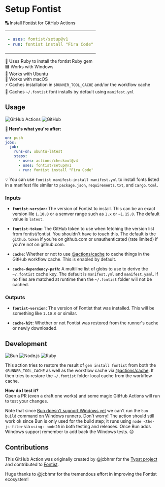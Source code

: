 # Setup Fontist

🔠 Install [Fontist](https://www.fontist.org/) for GitHub Actions

<table align=center><td>

```yml
- uses: fontist/setup@v1
- run: fontist install "Fira Code"
```

</table>

💎 Uses Ruby to install the fontist Ruby gem \
🟦 Works with Windows \
🐧 Works with Ubuntu \
🍎 Works with macOS \
⚡ Caches installation in `$RUNNER_TOOL_CACHE` and/ior the workflow cache \
📐 Caches `~/.fontist` font installs by default using `manifest.yml`

## Usage

![GitHub Actions](https://img.shields.io/static/v1?style=for-the-badge&message=GitHub+Actions&color=2088FF&logo=GitHub+Actions&logoColor=FFFFFF&label=)
![GitHub](https://img.shields.io/static/v1?style=for-the-badge&message=GitHub&color=181717&logo=GitHub&logoColor=FFFFFF&label=)

**🚀 Here's what you're after:**

```yml
on: push
jobs:
  job:
    runs-on: ubuntu-latest
    steps:
      - uses: actions/checkout@v4
      - uses: fontist/setup@v1
      - run: fontist install "Fira Code"
```

💡 You can use `fontist manifest-install manifest.yml` to install fonts listed in a manifest file similar to `package.json`, `requirements.txt`, and `Cargo.toml`.

### Inputs

- **`fontist-version`:** The version of Fontist to install. This can be an exact version lile `1.10.0` or a semver range such as `1.x` or `~1.15.0`. The default value is `latest`.

- **`fontist-token`:** The GitHub token to use when fetching the version list from fontist/fontist. You shouldn't have to touch this. The default is the `github.token` if you're on github.com or unauthenticated (rate limited) if you're not on github.com.

- **`cache`:** Whether or not to use [@actions/cache](https://www.npmjs.com/package/@actions/cache) to cache things in the GitHub workflow cache. This is enabled by default.

- **`cache-dependency-path`:** A multiline list of globs to use to derive the `~/.fontist` cache key. The default is `manifest.yml` and `manifest.yaml`. If no files are matched at runtime then the `~/.fontist` folder will not be cached.

### Outputs

- **`fontist-version`:** The version of Fontist that was installed. This will be something like `1.10.0` or similar.

- **`cache-hit`:** Whether or not Fontist was restored from the runner's cache or newly downloaded.

## Development

![Bun](https://img.shields.io/static/v1?style=for-the-badge&message=Bun&color=000000&logo=Bun&logoColor=FFFFFF&label=)
![Node.js](https://img.shields.io/static/v1?style=for-the-badge&message=Node.js&color=339933&logo=Node.js&logoColor=FFFFFF&label=)
![Ruby](https://img.shields.io/static/v1?style=for-the-badge&message=Ruby&color=CC342D&logo=Ruby&logoColor=FFFFFF&label=)

This action tries to restore the result of `gem install fontist` from both the `$RUNNER_TOOL_CACHE` as well as the workflow cache via [@actions/cache](https://www.npmjs.com/package/@actions/cache). It then tries to restore the `~/.fontist` folder local cache from the workflow cache.

**How do I test it?** \
Open a PR (even a draft one works) and some magic GitHub Actions will run to test your changes.

Note that since [Bun doesn't support Windows yet](https://github.com/oven-sh/bun/issues/43) we can't run the `bun build` command on Windows runners. Don't worry! The action should still work ok since Bun is only used for the build step; it runs using `node <the-js-file>` via `using: node20` in both testing and releases. Once Bun adds Windows support remember to add back the Windows tests. 😉

## Contributions

This GitHub Action was originally created by @jcbhmr for the
[Typst project](https://github.com/typst-community/typst.js)
and contributed to [Fontist](https://www.fontist.org).

Huge thanks to @jcbhmr for the tremendous effort in improving the Fontist
ecosystem!
